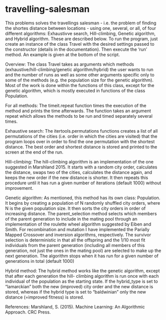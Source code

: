 # travelling-salesman

This problems solves the travellings salesman  - i.e. the problem of finding the shortes distance between locations - using one, several, or all, of four different algorithms: Exhaustivve search, Hill-climbing, Genetic algorithm, and Hybrid algorithm. These are described below. To run the program, just create an instance of the class Travel with the desired settings passed to the constructor (details in the documentation). Then execute the ‘run’ method. An example is given at the bottom of the script.

Overview:
The class Travel takes as arguments which methods (exhaustive/hill-climbing/genetic algorithm/hybrid) the user wants to run and the number of runs as well as some other arguments specific only to some of the methods (e.g. the population size for the genetic algorithm). Most of the work is done within the functions of this class, except for the genetic algorithm, which is mostly executed in functions of the class Population.

For all methods:
The timeit.repeat function times the execution of the method and prints the time afterwards. The function takes an argument repeat which allows the methods to be run and timed separately several times.

Exhaustive search:
The itertools.permutations functions creates a list of all permutations of the cities (i.e. order in which the cities are visited) that the program loops over in order to find the one permutation with the shortest distance. The best order and shortest distance is stored and printed to the screen at the end of the run.

Hill-climbing:
The hill-climbing algorithm is an implementation of the one suggested in Marshland 2015. It starts with a random city order, calculates the distance, swaps two of the cities, calculates the distance again, and keeps the new order if the new distance is shorter. It then repeats this procedure until it has run a given number of iterations (default 1000) without improvement.

Genetic algorithm:
As mentioned, this method has its own class: Population. It begins by creating a population of N randomly shuffled city orders, where N is the given population size. It then sorts the city orders in order of increasing distance. The parent_selection method selects which members of the parent generation to include in the mating pool through an implementation of the roulette wheel algorithm suggested by Eiben and Smith. For recombination and mutation I have implemented the Parially Mapped Crossover and inversion algorithms, respectively. The survivor selection is deterministic in that all the offspring and the 1/10 most fit individuals from the parent generation (including all members of this generation, not just the ones in the mating pool) are selected to make up the next generation. The algorithm stops when it has run for a given number of generations in total (default 1000)

Hybrid method:
The hybrid method works like the genetic algorithm, except that after each generation the hill- climbing algorithm is run once with each individual of the population as the starting state. If
the hybrid_type is set to “lamarckian” both the new (improved) city order and the new distance is stored, whereas if the hybrid type is set to “baldwinian” only the new distance (=improved fitness) is stored.

References:
Marshland, S. (2015). Machine Learning: An Algorithmic Approach. CRC Press.
